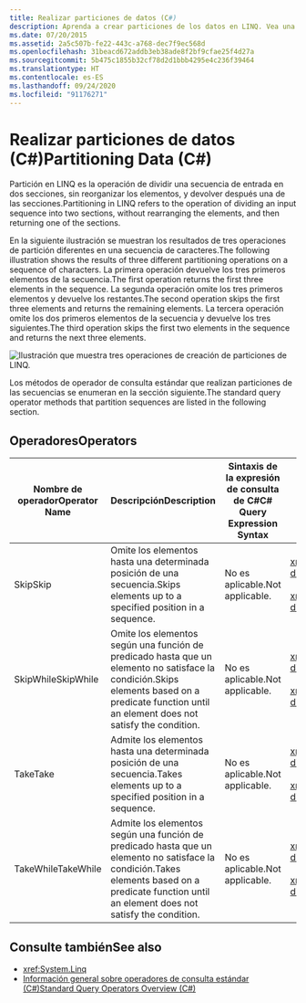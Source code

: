 ```yaml
---
title: Realizar particiones de datos (C#)
description: Aprenda a crear particiones de los datos en LINQ. Vea una ilustración que muestra los resultados de las operaciones de creación de particiones.
ms.date: 07/20/2015
ms.assetid: 2a5c507b-fe22-443c-a768-dec7f9ec568d
ms.openlocfilehash: 31beacd672addb3eb38ade8f2bf9cfae25f4d27a
ms.sourcegitcommit: 5b475c1855b32cf78d2d1bbb4295e4c236f39464
ms.translationtype: HT
ms.contentlocale: es-ES
ms.lasthandoff: 09/24/2020
ms.locfileid: "91176271"
---
```

# <a name="partitioning-data-c"></a><span data-ttu-id="4c4b3-104">Realizar particiones de datos (C#)</span><span class="sxs-lookup"><span data-stu-id="4c4b3-104">Partitioning Data (C#)</span></span>

<span data-ttu-id="4c4b3-105">Partición en LINQ es la operación de dividir una secuencia de entrada en dos secciones, sin reorganizar los elementos, y devolver después una de las secciones.</span><span class="sxs-lookup"><span data-stu-id="4c4b3-105">Partitioning in LINQ refers to the operation of dividing an input sequence into two sections, without rearranging the elements, and then returning one of the sections.</span></span>  
  
 <span data-ttu-id="4c4b3-106">En la siguiente ilustración se muestran los resultados de tres operaciones de partición diferentes en una secuencia de caracteres.</span><span class="sxs-lookup"><span data-stu-id="4c4b3-106">The following illustration shows the results of three different partitioning operations on a sequence of characters.</span></span> <span data-ttu-id="4c4b3-107">La primera operación devuelve los tres primeros elementos de la secuencia.</span><span class="sxs-lookup"><span data-stu-id="4c4b3-107">The first operation returns the first three elements in the sequence.</span></span> <span data-ttu-id="4c4b3-108">La segunda operación omite los tres primeros elementos y devuelve los restantes.</span><span class="sxs-lookup"><span data-stu-id="4c4b3-108">The second operation skips the first three elements and returns the remaining elements.</span></span> <span data-ttu-id="4c4b3-109">La tercera operación omite los dos primeros elementos de la secuencia y devuelve los tres siguientes.</span><span class="sxs-lookup"><span data-stu-id="4c4b3-109">The third operation skips the first two elements in the sequence and returns the next three elements.</span></span>  
  
 ![Ilustración que muestra tres operaciones de creación de particiones de LINQ.](./media/partitioning-data/linq-partitioning-operations.png)  
  
 <span data-ttu-id="4c4b3-111">Los métodos de operador de consulta estándar que realizan particiones de las secuencias se enumeran en la sección siguiente.</span><span class="sxs-lookup"><span data-stu-id="4c4b3-111">The standard query operator methods that partition sequences are listed in the following section.</span></span>  
  
## <a name="operators"></a><span data-ttu-id="4c4b3-112">Operadores</span><span class="sxs-lookup"><span data-stu-id="4c4b3-112">Operators</span></span>  
  
|<span data-ttu-id="4c4b3-113">Nombre de operador</span><span class="sxs-lookup"><span data-stu-id="4c4b3-113">Operator Name</span></span>|<span data-ttu-id="4c4b3-114">Descripción</span><span class="sxs-lookup"><span data-stu-id="4c4b3-114">Description</span></span>|<span data-ttu-id="4c4b3-115">Sintaxis de la expresión de consulta de C#</span><span class="sxs-lookup"><span data-stu-id="4c4b3-115">C# Query Expression Syntax</span></span>|<span data-ttu-id="4c4b3-116">Más información</span><span class="sxs-lookup"><span data-stu-id="4c4b3-116">More Information</span></span>|  
|-------------------|-----------------|---------------------------------|----------------------|  
|<span data-ttu-id="4c4b3-117">Skip</span><span class="sxs-lookup"><span data-stu-id="4c4b3-117">Skip</span></span>|<span data-ttu-id="4c4b3-118">Omite los elementos hasta una determinada posición de una secuencia.</span><span class="sxs-lookup"><span data-stu-id="4c4b3-118">Skips elements up to a specified position in a sequence.</span></span>|<span data-ttu-id="4c4b3-119">No es aplicable.</span><span class="sxs-lookup"><span data-stu-id="4c4b3-119">Not applicable.</span></span>|<xref:System.Linq.Enumerable.Skip%2A?displayProperty=nameWithType><br /><br /> <xref:System.Linq.Queryable.Skip%2A?displayProperty=nameWithType>|  
|<span data-ttu-id="4c4b3-120">SkipWhile</span><span class="sxs-lookup"><span data-stu-id="4c4b3-120">SkipWhile</span></span>|<span data-ttu-id="4c4b3-121">Omite los elementos según una función de predicado hasta que un elemento no satisface la condición.</span><span class="sxs-lookup"><span data-stu-id="4c4b3-121">Skips elements based on a predicate function until an element does not satisfy the condition.</span></span>|<span data-ttu-id="4c4b3-122">No es aplicable.</span><span class="sxs-lookup"><span data-stu-id="4c4b3-122">Not applicable.</span></span>|<xref:System.Linq.Enumerable.SkipWhile%2A?displayProperty=nameWithType><br /><br /> <xref:System.Linq.Queryable.SkipWhile%2A?displayProperty=nameWithType>|  
|<span data-ttu-id="4c4b3-123">Take</span><span class="sxs-lookup"><span data-stu-id="4c4b3-123">Take</span></span>|<span data-ttu-id="4c4b3-124">Admite los elementos hasta una determinada posición de una secuencia.</span><span class="sxs-lookup"><span data-stu-id="4c4b3-124">Takes elements up to a specified position in a sequence.</span></span>|<span data-ttu-id="4c4b3-125">No es aplicable.</span><span class="sxs-lookup"><span data-stu-id="4c4b3-125">Not applicable.</span></span>|<xref:System.Linq.Enumerable.Take%2A?displayProperty=nameWithType><br /><br /> <xref:System.Linq.Queryable.Take%2A?displayProperty=nameWithType>|  
|<span data-ttu-id="4c4b3-126">TakeWhile</span><span class="sxs-lookup"><span data-stu-id="4c4b3-126">TakeWhile</span></span>|<span data-ttu-id="4c4b3-127">Admite los elementos según una función de predicado hasta que un elemento no satisface la condición.</span><span class="sxs-lookup"><span data-stu-id="4c4b3-127">Takes elements based on a predicate function until an element does not satisfy the condition.</span></span>|<span data-ttu-id="4c4b3-128">No es aplicable.</span><span class="sxs-lookup"><span data-stu-id="4c4b3-128">Not applicable.</span></span>|<xref:System.Linq.Enumerable.TakeWhile%2A?displayProperty=nameWithType><br /><br /> <xref:System.Linq.Queryable.TakeWhile%2A?displayProperty=nameWithType>|  
  
## <a name="see-also"></a><span data-ttu-id="4c4b3-129">Consulte también</span><span class="sxs-lookup"><span data-stu-id="4c4b3-129">See also</span></span>

- <xref:System.Linq>
- [<span data-ttu-id="4c4b3-130">Información general sobre operadores de consulta estándar (C#)</span><span class="sxs-lookup"><span data-stu-id="4c4b3-130">Standard Query Operators Overview (C#)</span></span>](./standard-query-operators-overview.md)
